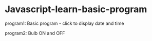 # Javascript-learn-basic-program
program1: Basic program - click to display date and time 

program2: Bulb ON and OFF
